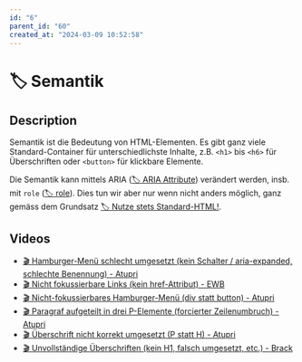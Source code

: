 ```yaml
---
id: "6"
parent_id: "60"
created_at: "2024-03-09 10:52:58"
---
```


# 🏷️ Semantik

## Description

Semantik ist die Bedeutung von HTML-Elementen. Es gibt ganz viele Standard-Container für unterschiedlichste Inhalte, z.B. `<h1>` bis `<h6>` für Überschriften oder `<button>` für klickbare Elemente.

Die Semantik kann mittels ARIA ([🏷️ ARIA Attribute](/en/tags/aria-attribute)) verändert werden, insb. mit `role` ([🏷️ role](/en/tags/role)). Dies tun wir aber nur wenn nicht anders möglich, ganz gemäss dem Grundsatz [🏷️ Nutze stets Standard-HTML!](/en/tags/nutze-stets-standard-html).

## Videos

- [🎬 Hamburger-Menü schlecht umgesetzt (kein Schalter / aria-expanded, schlechte Benennung) - Atupri](/videos/hamburger-menu-schlecht-umgesetzt-kein-schalter-aria-expanded-schlechte-benennung-atupri)
- [🎬 Nicht fokussierbare Links (kein href-Attribut) - EWB](/videos/nicht-fokussierbare-links-kein-href-attribut-ewb)
- [🎬 Nicht-fokussierbares Hamburger-Menü (div statt button) - Atupri](/videos/nicht-fokussierbares-hamburger-menu-div-statt-button-atupri)
- [🎬 Paragraf aufgeteilt in drei P-Elemente (forcierter Zeilenumbruch) - Atupri](/videos/paragraf-aufgeteilt-in-drei-p-elemente-forcierter-zeilenumbruch-atupri)
- [🎬 Überschrift nicht korrekt umgesetzt (P statt H) - Atupri](/videos/uberschrift-nicht-korrekt-umgesetzt-p-statt-h-atupri)
- [🎬 Unvollständige Überschriften (kein H1, falsch umgesetzt, etc.) - Brack](/videos/unvollstandige-uberschriften-kein-h1-falsch-umgesetzt-etc-brack)